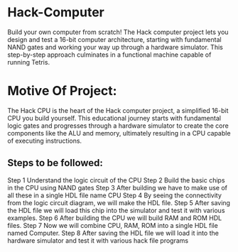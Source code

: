 # Hack-Computer
 Build your own computer from scratch! The Hack computer project lets you design and test a 16-bit computer architecture,  starting with fundamental NAND gates and working your way up through a hardware simulator.  This step-by-step approach culminates in a functional machine capable of running Tetris.

# Motive Of Project:
The Hack CPU is the heart of the Hack computer project, a simplified 16-bit CPU you build yourself.  This educational journey starts with fundamental logic gates and progresses through a hardware simulator to create the core components like the ALU and memory, ultimately resulting in a CPU capable of executing instructions.

## Steps to be followed:
Step 1
Understand the logic circuit of the CPU
Step 2
Build the basic chips in the CPU using NAND gates
Step 3
After building we have to make use of all these in a single HDL file name CPU
Step 4
By seeing the connectivity from the logic circuit diagram, we will make the HDL file.
Step 5
After saving the HDL file we will load this chip into the simulator and test it with various examples.
Step 6
After building the CPU we will build RAM and ROM HDL files.
Step 7
Now we will combine CPU, RAM, ROM into a single HDL file named Computer.
Step 8
After saving the HDL file we will load it into the hardware simulator and test it with various hack file programs

